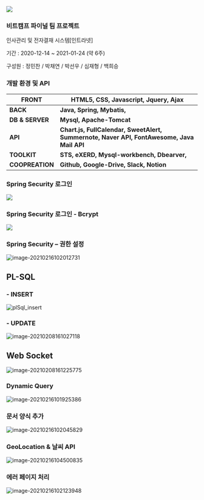 ![](./images/oliveLogo.PNG)

### 비트캠프 파이널 팀 프로젝트

인사관리 및 전자결재 시스템[인트라넷]

기간 : 2020-12-14 ~ 2021-01-24 (약 6주)

구성원 : 정민찬 / 박채연 / 박선우 / 심재형 / 백희승



### 개발 환경 및 API

| **FRONT**       | HTML5, CSS, Javascript, Jquery, Ajax                         |
| --------------- | ------------------------------------------------------------ |
| **BACK**        | **Java, Spring, Mybatis,**                                   |
| **DB & SERVER** | **Mysql, Apache-Tomcat**                                     |
| **API**         | **Chart.js, FullCalendar, SweetAlert, Summernote, Naver API, FontAwesome, Java Mail API** |
| **TOOLKIT**     | **STS, eXERD, Mysql-workbench, Dbearver,**                   |
| **COOPREATION** | **Github, Google-Drive, Slack, Notion**                      |



### Spring Security 로그인


![](./images/securityLogin.PNG)







### **Spring Security** **로그인** **-** **Bcrypt**

![](./images/Bcrypt.PNG)



### **Spring Security –** **권한** **설정**

![image-20210216102012731](./images/securityAuthorize.PNG)





## PL-SQL

### - INSERT

![plSql_insert](./images/plSql_insert.PNG)

### - UPDATE

![image-20210208161027118](./images/plSql_update.PNG)



## Web Socket

![image-20210208161225775](./images/webSocket.PNG)



### **Dynamic Query**

![image-20210216101925386](./images/dynamicQuery.PNG)



### **문서** **양식** **추가**

![image-20210216102045829](./images/addDocForm.PNG)



### **GeoLocation** **&** **날씨** **API**

![image-20210216104500835](./images/geoLocation.PNG)



### 에러 페이지 처리

![image-20210216102123948](./images/error.PNG)
